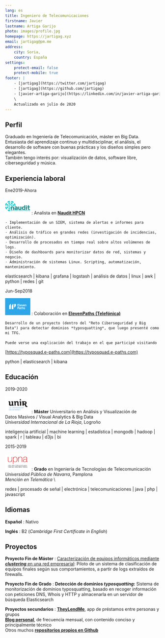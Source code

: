```yaml
---
lang: es
title: Ingeniero de Telecomunicaciones
firstname: Javier
lastname: Artiga Garijo
photo: images/profile.jpg
homepage: https://jartigag.xyz
email: jartigag@pm.me
address:
    city: Soria,
    country: España
settings:
    protect-email: false
    protect-mobile: true
footer: |
    - [jartigag](https://twitter.com/jartigag)
    - [jartigag](https://github.com/jartigag)
    - [javier-artiga-garijo](https://linkedin.com/in/javier-artiga-garijo) \
    \
    Actualizado en julio de 2020
---
```


Perfil
-------

Graduado en Ingeniería de Telecomunicación, máster en Big Data. Entusiasta del aprendizaje continuo y multidisciplinar, el análisis, el desarrollo de software
con buenas prácticas y los diseños simples pero elegantes.  
También tengo interés por: visualización de datos, software libre, ciberseguridad y música.

Experiencia laboral
-------------------

Ene2019-Ahora<br><a href="https://www.naudit.es"><img src="images/naudit.png" style="height: 55px; padding-top: 15px"/></a>
:   Analista en [**Naudit HPCN**](https://www.naudit.es)

    · Implementación de un SIEM, sistema de alertas e informes para cliente.  
    · Análisis de tráfico en grandes redes (investigación de incidencias, optimización).  
    · Desarrollo de procesados en tiempo real sobre altos volúmenes de logs.  
    · Diseño de dashboards para monitorizar datos de red, sistemas y negocio.  
    · Administración de sistemas Linux. Scripting, automatización, mantenimiento.

<p class="techs">elasticsearch | kibana | grafana | logstash | análisis de datos | linux | awk | python | redes | git</p>

Jun-Sep2018<br><a href="https://www.elevenpaths.com"><img src="images/11p.png" style="height: 55px; padding-top: 15px"/></a>
:   Colaboración en [**ElevenPaths (Telefónica)**](https://www.elevenpaths.com)

    Desarrollo de un proyecto (dentro del "Reto Ciberseguridad y Big Data") para detectar dominios *typosquatting*, que luego presenté como mi TFG.

    Puede verse una explicación del trabajo en el que participé visitando  
[https://typosquad.e-paths.com](https://typosquad.e-paths.com)

<p class="techs">python | elasticsearch | kibana</p>

Educación
---------

2019-2020<br><a href="https://www.unavarra.es"><img src="images/unir.png" style="height: 55px; padding-top: 15px"/></a>
:   **Máster** Universitario en Análisis y Visualización de \
    Datos Masivos / Visual Analytics & Big Data \
    *Universidad Internacional de La Rioja*, Logroño

<p class="techs">inteligencia artificial | machine learning | estadística | mongodb | hadoop | spark | r | tableau | d3js | bi</p>

2015-2019<br><a href="https://www.unavarra.es"><img src="images/upna.png" style="height: 55px; padding-top: 15px"/></a>
:   **Grado** en Ingeniería de Tecnologías de Telecomunicación \
    *Universidad Pública de Navarra*, Pamplona \
    *Mención en Telemática* \

<p class="techs">redes | procesado de señal | electrónica | telecomunicaciones | java | php | javascript</p>

Idiomas
-------

**Español**
:   Nativo

**Inglés**
:   B2 (*Cambridge First Certificate in English*)

Proyectos
---------

**Proyecto Fin de Máster**
:   [Caracterización de equipos informáticos mediante ***clustering*** en una red empresarial](https://github.com/jartigag/tfm-clustering):
    Piloto de un sistema de clasificación de equipos finales según sus comportamientos, a partir de logs extraídos de firewalls.

**Proyecto Fin de Grado**
:   **Detección de dominios *typosquatting*:** Sistema de monitorización de dominios typosquatting, basado en recoger información con peticiones DNS,
    Whois y HTTP y almacenarla en un servidor de búsqueda Elasticsearch

**Proyectos secundarios**
:   [**TheyLendMe**](https://github.com/TheyLendMe/app-theylendme), app de préstamos entre personas y grupos \
    [**Blog personal**](https://jartigag.xyz/blog), de frecuencia mensual, con contenido conciso y principalmente técnico \
    Otros muchos [**repositorios propios en Github**](https://github.com/jartigag)
